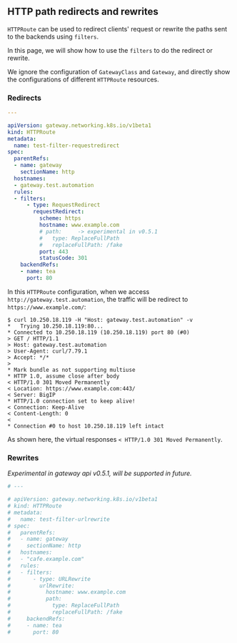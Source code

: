 ## HTTP path redirects and rewrites

`HTTPRoute` can be used to redirect clients' request or rewrite the paths sent to the backends using `filters`.

In this page, we will show how to use the `filters` to do the redirect or rewrite.

We ignore the configuration of `GatewayClass` and `Gateway`, and directly show the configurations of different `HTTPRoute` resources.

### Redirects


```yaml
---

apiVersion: gateway.networking.k8s.io/v1beta1
kind: HTTPRoute
metadata:
  name: test-filter-requestredirect
spec:
  parentRefs:
  - name: gateway
    sectionName: http
  hostnames:
  - gateway.test.automation
  rules:
  - filters:
      - type: RequestRedirect
        requestRedirect:
          scheme: https
          hostname: www.example.com
          # path:     -> experimental in v0.5.1
          #   type: ReplaceFullPath
          #   replaceFullPath: /fake
          port: 443
          statusCode: 301
    backendRefs:
    - name: tea
      port: 80
```

In this `HTTPRoute` configuration, when we access `http://gateway.test.automation`, the traffic will be redirect to `https://www.example.com/`:

```shell
$ curl 10.250.18.119 -H "Host: gateway.test.automation" -v
*   Trying 10.250.18.119:80...
* Connected to 10.250.18.119 (10.250.18.119) port 80 (#0)
> GET / HTTP/1.1
> Host: gateway.test.automation
> User-Agent: curl/7.79.1
> Accept: */*
>
* Mark bundle as not supporting multiuse
* HTTP 1.0, assume close after body
< HTTP/1.0 301 Moved Permanently
< Location: https://www.example.com:443/
< Server: BigIP
* HTTP/1.0 connection set to keep alive!
< Connection: Keep-Alive
< Content-Length: 0
<
* Connection #0 to host 10.250.18.119 left intact
```

As shown here, the virtual responses `< HTTP/1.0 301 Moved Permanently`.

### Rewrites

*Experimental in gateway api v0.5.1, will be supported in future.*

```yaml
# ---

# apiVersion: gateway.networking.k8s.io/v1beta1
# kind: HTTPRoute
# metadata:
#   name: test-filter-urlrewrite
# spec:
#   parentRefs:
#   - name: gateway
#     sectionName: http
#   hostnames:
#   - "cafe.example.com"
#   rules:
#   - filters:
#       - type: URLRewrite
#         urlRewrite:
#           hostname: www.example.com
#           path: 
#             type: ReplaceFullPath
#             replaceFullPath: /fake
#     backendRefs:
#     - name: tea
#       port: 80
```